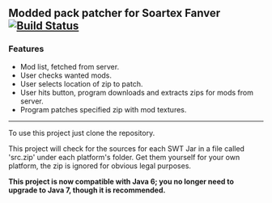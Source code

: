 ## Modded pack patcher for Soartex Fanver [![Build Status](https://secure.travis-ci.org/Soartex-Fanver/Soartex-Patcher.png?branch=master)](https://travis-ci.org/Soartex-Fanver/Soartex-Patcher)

### Features

* Mod list, fetched from server.
* User checks wanted mods.
* User selects location of zip to patch.
* User hits button, program downloads and extracts zips for mods from server.
* Program patches specified zip with mod textures.

* * *

To use this project just clone the repository.

This project will check for the sources for each SWT Jar in a file called 'src.zip' under each platform's folder. Get them yourself for your own platform, the zip is ignored for obvious legal purposes.

__This project is now compatible with Java 6; you no longer need to upgrade to Java 7, though it is recommended.__